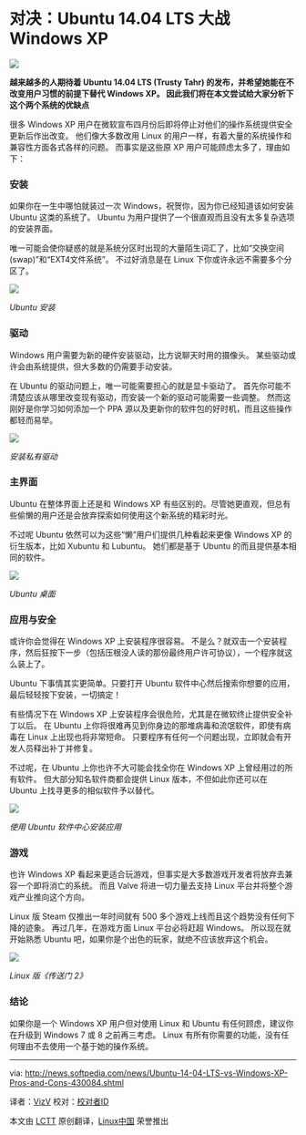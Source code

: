 对决：Ubuntu 14.04 LTS 大战 Windows XP
================================================================================
![](http://i1-news.softpedia-static.com/images/news2/Ubuntu-14-04-LTS-vs-Windows-XP-Pros-and-Cons-430084-2.jpg)

**越来越多的人期待着 Ubuntu 14.04 LTS (Trusty Tahr) 的发布，并希望她能在不改变用户习惯的前提下替代 Windows XP。
因此我们将在本文尝试给大家分析下这个两个系统的优缺点**

很多 Windows XP 用户在微软宣布四月份后即将停止对他们的操作系统提供安全更新后作出改变。
他们像大多数改用 Linux 的用户一样，有着大量的系统操作和兼容性方面各式各样的问题。
而事实是这些原 XP 用户可能顾虑太多了，理由如下：

### 安装 ###

如果你在一生中哪怕就装过一次 Windows，祝贺你，因为你已经知道该如何安装 Ubuntu 这类的系统了。
Ubuntu 为用户提供了一个很直观而且没有太多复杂选项的安装界面。

唯一可能会使你疑惑的就是系统分区时出现的大量陌生词汇了，比如“交换空间(swap)”和“EXT4文件系统”。
不过好消息是在 Linux 下你或许永远不需要多个分区了。

![](http://i1-news.softpedia-static.com/images/news2/Ubuntu-14-04-LTS-vs-Windows-XP-Pros-and-Cons-430084-3.jpg)

*Ubuntu 安装*

### 驱动 ###

Windows 用户需要为新的硬件安装驱动，比方说聊天时用的摄像头。
某些驱动或许会由系统提供，但大多数的仍需要手动安装。

在 Ubuntu 的驱动问题上，唯一可能需要担心的就是显卡驱动了。
首先你可能不清楚应该从哪里改变现有驱动，而安装一个新的驱动可能需要一些调整。
然而这刚好是你学习如何添加一个 PPA 源以及更新你的软件包的好时机，而且这些操作都轻而易举。

![](http://i1-news.softpedia-static.com/images/news2/Ubuntu-14-04-LTS-vs-Windows-XP-Pros-and-Cons-430084-4.jpg)

*安装私有驱动*

### 主界面 ###

Ubuntu 在整体界面上还是和 Windows XP 有些区别的。尽管她更直观，但总有些偷懒的用户还是会放弃探索如何使用这个新系统的精彩时光。

不过呢 Ubuntu 依然可以为这些“懒”用户们提供几种看起来更像 Windows XP 的衍生版本，比如 Xubuntu 和 Lubuntu。
她们都是基于 Ubuntu 的而且提供基本相同的软件。

![](http://i1-news.softpedia-static.com/images/news2/Ubuntu-14-04-LTS-vs-Windows-XP-Pros-and-Cons-430084-5.jpg)

*Ubuntu 桌面*

### 应用与安全 ###

或许你会觉得在 Windows XP 上安装程序很容易。
不是么？就双击一个安装程序，然后狂按下一步（包括压根没人读的那份最终用户许可协议），一个程序就这么装上了。

Ubuntu 下事情其实更简单。只要打开 Ubuntu 软件中心然后搜索你想要的应用，最后轻轻按下安装，一切搞定！

有些情况下在 Windows XP 上安装程序会很危险，尤其是在微软终止提供安全补丁以后。
在 Ubuntu 上你将很难再见到你身边的那堆病毒和流氓软件，即使有病毒在 Linux 上出现也将非常短命。
只要程序有任何一个问题出现，立即就会有开发人员释出补丁并修复。

不过呢，在 Ubuntu 上你也许不大可能会找全你在 Windows XP 上曾经用过的所有软件。
但大部分知名软件商都会提供 Linux 版本，不但如此你还可以在 Ubuntu 上找寻更多的相似软件予以替代。

![](http://i1-news.softpedia-static.com/images/news2/Ubuntu-14-04-LTS-vs-Windows-XP-Pros-and-Cons-430084-6.jpg)

*使用 Ubuntu 软件中心安装应用*

### 游戏 ###

也许 Windows XP 看起来更适合玩游戏，但事实是大多数游戏开发者将放弃去兼容一个即将消亡的系统。
而且 Valve 将进一切力量去支持 Linux 平台并将整个游戏产业推向这个方向。

Linux 版 Steam 仅推出一年时间就有 500 多个游戏上线而且这个趋势没有任何下降的迹象。
再过几年，在游戏方面 Linux 平台必将赶超 Windows。
所以现在就开始熟悉 Ubuntu 吧，如果你是个出色的玩家，就绝不应该放弃这个机会。

![](http://i1-news.softpedia-static.com/images/news2/Ubuntu-14-04-LTS-vs-Windows-XP-Pros-and-Cons-430084-7.jpg)

*Linux 版《传送门 2》*

### 结论 ###

如果你是一个 Windows XP 用户但对使用 Linux 和 Ubuntu 有任何顾虑，建议你在升级到 Windows 7 或 8 之前再三考虑。
Linux 有所有你需要的功能，没有任何理由不去使用一个基于她的操作系统。

--------------------------------------------------------------------------------

via: http://news.softpedia.com/news/Ubuntu-14-04-LTS-vs-Windows-XP-Pros-and-Cons-430084.shtml

译者：[VizV](https://github.com/vizv) 校对：[校对者ID](https://github.com/校对者ID)

本文由 [LCTT](https://github.com/LCTT/TranslateProject) 原创翻译，[Linux中国](http://linux.cn/) 荣誉推出

